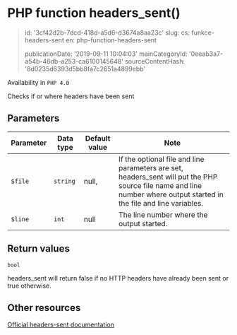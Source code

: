 PHP function headers_sent()
===========================

> id: '3cf42d2b-7dcd-418d-a5d6-d3674a8aa23c'
> slug:
> 	cs: funkce-headers-sent
> 	en: php-function-headers-sent
> 
> publicationDate: '2019-09-11 10:04:03'
> mainCategoryId: '0eeab3a7-a54b-46db-a253-ca6100145648'
> sourceContentHash: '8d0235d6393d5bb8fa7c2651a4899ebb'

Availability in `PHP 4.0`

Checks if or where headers have been sent


Parameters
--------------

| Parameter | Data type | Default value | Note |
|-----|-----|-----|-----|
| `$file` | `string` | null, | If the optional file and line parameters are set, headers_sent will put the PHP source file name and line number where output started in the file and line variables. |
| `$line` | `int` | null | The line number where the output started. |


Return values
----------------

`bool`

headers_sent will return false if no HTTP headers
have already been sent or true otherwise.

Other resources
------------

[Official headers-sent documentation](https://www.php.net/manual/en/function.headers-sent.php)
